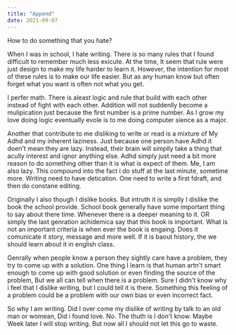 ```yaml
---
title: "Append"
date: 2021-09-07
---
```

How to do something that you hate?

 When I was in school, I hate writing. There is so many rules that I found difficult to
remember much less exicute. At the time, It seem that rule were
just design to make my life harder to learn it.
However, the intention for most of these rules is to make our life easier. 
But as any human know but often forget what you want is often not what you get.

I perfer math. There is aleast logic and rule that build with each other instead 
of fight with each other. Addition will not suddenlly become a mulipication
just because the first number is a prime number. As I grow my love doing
logic eventually evole is to me doing computer sience as a major. 

Another that contribute to me disliking to write or read is a mixture of
My Adhd and my inherent laziness. Just because one person have Adhd it doen't 
mean they are lazy. Instead, their brain will simplly take a thing that acully interest and
ignor anything else. Adhd simply just need a bit more reason to do something other than 
it is what is expect of them. Me, I am also lazy. This compound into the fact i do stuff
at the last minute, sometime more. Writing need to have detication. One need to write a first fdraft, 
and then do constane editing. 

Originally I also though I dislike books. But intruth it is simplly I dislike the book the school provide. 
School book generally have some important thing to say about there time. Whenever there is a deeper meaning to it.
OR simply the last genration achidemica say that this book is important. What is not an important 
criteria is when ever the book is engaing. Does it comunicate it story, message and more well. 
If it is baout history, the we should learn about it in english class. 

Genrally when people know a person they sightly care have a problem, they try to come up with a solution. 
One thing I learn is that human artn't smart enough to come up with good solution or even finding the source of the problem,
But we all can tell when there is a problem. Sure I didn't know why i feel that I dislike writing, but I could tell it is 
there. Something this feeling of a problem could be a problem with our own bias or even incorrect fact. 

So why I am writing. Did I over come my dislike of writing by talk to an old man or womean, Did  i found love. 
No. The thuth is I don't know. Maybe Week later I will stop writing. But now all I should not let this go to waste.
